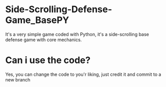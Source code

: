 # Side-Scrolling-Defense-Game_BasePY
It's a very simple game coded with Python, it's a side-scrolling base defense game with core mechanics.
# Can i use the code?
Yes, you can change the code to you'r liking, just credit it and commit to a new branch
